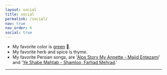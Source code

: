```yaml
---
layout: social
title: social
permalink: /social/
nav: true
nav_order: 6
social: true
---
```

- My favorite color is [green](../assets/img/green.png) 🌿.
- My favorite herb and spice is thyme.
- My favorite Persian songs, are '[Alps Story My Annette - Majid Entezami](https://soundcloud.com/arthavahisht/alps-story-my-annette-majid-entezami)' and '[Ye Shabe Mahtab - Shamloo, Farhad Mehrad](https://soundcloud.com/aida-m/ye-shab-mahtab-farhad).'

---
